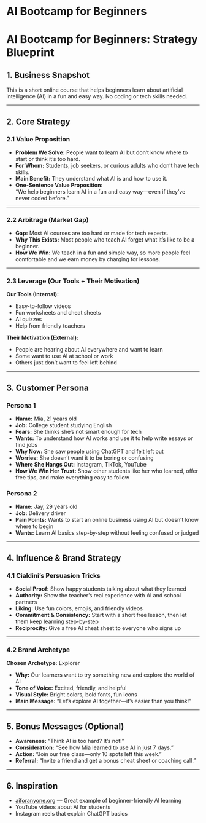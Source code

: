 # AI Bootcamp for Beginners
# AI Bootcamp for Beginners: Strategy Blueprint

## 1. Business Snapshot
This is a short online course that helps beginners learn about artificial intelligence (AI) in a fun and easy way. No coding or tech skills needed.

---

## 2. Core Strategy

### 2.1 Value Proposition
- **Problem We Solve:** People want to learn AI but don’t know where to start or think it’s too hard.
- **For Whom:** Students, job seekers, or curious adults who don’t have tech skills.
- **Main Benefit:** They understand what AI is and how to use it.
- **One-Sentence Value Proposition:**  
  “We help beginners learn AI in a fun and easy way—even if they’ve never coded before.”

---

### 2.2 Arbitrage (Market Gap)
- **Gap:** Most AI courses are too hard or made for tech experts.
- **Why This Exists:** Most people who teach AI forget what it’s like to be a beginner.
- **How We Win:** We teach in a fun and simple way, so more people feel comfortable and we earn money by charging for lessons.

---

### 2.3 Leverage (Our Tools + Their Motivation)
**Our Tools (Internal):**  
- Easy-to-follow videos  
- Fun worksheets and cheat sheets  
- AI quizzes  
- Help from friendly teachers  

**Their Motivation (External):**  
- People are hearing about AI everywhere and want to learn  
- Some want to use AI at school or work  
- Others just don’t want to feel left behind  

---

## 3. Customer Persona

### Persona 1
- **Name:** Mia, 21 years old  
- **Job:** College student studying English  
- **Fears:** She thinks she’s not smart enough for tech  
- **Wants:** To understand how AI works and use it to help write essays or find jobs  
- **Why Now:** She saw people using ChatGPT and felt left out  
- **Worries:** She doesn’t want it to be boring or confusing  
- **Where She Hangs Out:** Instagram, TikTok, YouTube  
- **How We Win Her Trust:** Show other students like her who learned, offer free tips, and make everything easy to follow
  
### Persona 2
- **Name:** Jay, 29 years old  
- **Job:** Delivery driver  
- **Pain Points:** Wants to start an online business using AI but doesn’t know where to begin  
- **Wants:** Learn AI basics step-by-step without feeling confused or judged  

---

## 4. Influence & Brand Strategy

### 4.1 Cialdini’s Persuasion Tricks

- **Social Proof:** Show happy students talking about what they learned  
- **Authority:** Show the teacher’s real experience with AI and school partners  
- **Liking:** Use fun colors, emojis, and friendly videos  
- **Commitment & Consistency:** Start with a short free lesson, then let them keep learning step-by-step  
- **Reciprocity:** Give a free AI cheat sheet to everyone who signs up

---

### 4.2 Brand Archetype

**Chosen Archetype:** Explorer

- **Why:** Our learners want to try something new and explore the world of AI  
- **Tone of Voice:** Excited, friendly, and helpful  
- **Visual Style:** Bright colors, bold fonts, fun icons  
- **Main Message:** “Let’s explore AI together—it’s easier than you think!”

---

## 5. Bonus Messages (Optional)

- **Awareness:** “Think AI is too hard? It’s not!”  
- **Consideration:** “See how Mia learned to use AI in just 7 days.”  
- **Action:** “Join our free class—only 10 spots left this week.”  
- **Referral:** “Invite a friend and get a bonus cheat sheet or coaching call.”

---

## 6. Inspiration
- [aiforanyone.org](https://aiforanyone.org) — Great example of beginner-friendly AI learning  
- YouTube videos about AI for students  
- Instagram reels that explain ChatGPT basics
